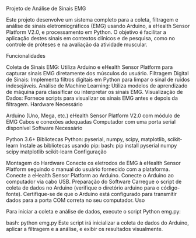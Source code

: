 Projeto de Análise de Sinais EMG

Este projeto desenvolve um sistema completo para a coleta, filtragem e análise de sinais eletromiográficos (EMG) usando Arduino, a eHealth Sensor Platform V2.0, e processamento em Python. O objetivo é facilitar a aplicação destes sinais em contextos clínicos e de pesquisa, como no controle de próteses e na avaliação da atividade muscular.

Funcionalidades

Coleta de Sinais EMG: Utiliza Arduino e eHealth Sensor Platform para capturar sinais EMG diretamente dos músculos do usuário.
Filtragem Digital de Sinais: Implementa filtros digitais em Python para limpar o sinal de ruídos indesejáveis.
Análise de Machine Learning: Utiliza modelos de aprendizado de máquina para classificar ou interpretar os sinais EMG.
Visualização de Dados: Fornece scripts para visualizar os sinais EMG antes e depois da filtragem.
Hardware Necessário

Arduino (Uno, Mega, etc.)
eHealth Sensor Platform V2.0 com módulo de EMG
Cabos e conexões adequadas
Computador com uma porta serial disponível
Software Necessário

Python 3.6+
Bibliotecas Python: pyserial, numpy, scipy, matplotlib, scikit-learn
Instale as bibliotecas usando pip:
bash: pip install pyserial numpy scipy matplotlib scikit-learn
Configuração

Montagem do Hardware
Conecte os eletrodos de EMG à eHealth Sensor Platform seguindo o manual do usuário fornecido com a plataforma.
Conecte a eHealth Sensor Platform ao Arduino.
Conecte o Arduino ao computador via cabo USB.
Preparação do Software
Carregue o script de coleta de dados no Arduino (verifique o diretório arduino para o código-fonte).
Certifique-se de que o Arduino está configurado para transmitir dados para a porta COM correta no seu computador.
Uso

Para iniciar a coleta e análise de dados, execute o script Python emg.py:

bash: python emg.py
Este script irá inicializar a coleta de dados do Arduino, aplicar a filtragem e a análise, e exibir os resultados visualmente.
